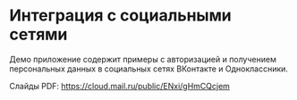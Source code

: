 # Интеграция с социальными сетями

Демо приложение содержит примеры с авторизацией и получением персональных данных в социальных сетях ВКонтакте и Одноклассники.

Слайды PDF: https://cloud.mail.ru/public/ENxi/gHmCQcjem

